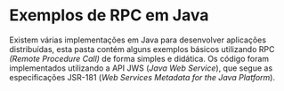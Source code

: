 # Exemplos de RPC em Java
Existem várias implementações em Java para desenvolver aplicações distribuídas, esta pasta contém alguns exemplos básicos utilizando RPC _(Remote Procedure Call)_ de forma simples e didática. Os código foram implementados utilizando a API JWS (_Java Web Service_), que segue as especificações JSR-181 (_Web Services Metadata for the Java Platform_).
